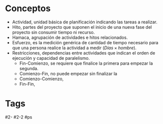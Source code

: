 # Conceptos
- Actividad, unidad básica de planificación indicando las tareas a realizar.
- Hito, partes del proyecto que suponen el inicio de una nueva fase del proyecto sin consumir tiempo ni recurso.
- Hamaca, agrupación de actividades e hitos relacionados.
- Esfuerzo, es la medición genérica de cantidad de tiempo necesario para que una persona realice la actividad a medir ($Días \times hombre$).
- Restricciones, dependencias entre actividades que indican el orden de ejecución y capacidad de paralelismo.
	- Fin-Comienzo, se requiere que finalice la primera para empezar la segunda.
	- Comienzo-Fin, no puede empezar sin finalizar la 
	- Comienzo-Comienzo, 
	- Fin-Fin, 
# Tags
#2- 
#2-2 
#ps 